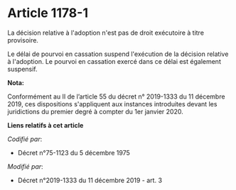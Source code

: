 # Article 1178-1

La décision relative à l'adoption n'est pas de droit exécutoire à titre provisoire.

Le délai de pourvoi en cassation suspend l'exécution de la décision relative à l'adoption. Le pourvoi en cassation exercé
dans ce délai est également suspensif.

**Nota:**

Conformément au II de l’article 55 du décret n° 2019-1333 du 11 décembre 2019, ces dispositions s'appliquent aux instances
introduites devant les juridictions du premier degré à compter du 1er janvier 2020.

**Liens relatifs à cet article**

_Codifié par_:

  - Décret n°75-1123 du 5 décembre 1975

_Modifié par_:

  - Décret n°2019-1333 du 11 décembre 2019 - art. 3
